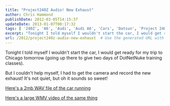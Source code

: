 ```yaml
---
title: "Project240Z Audio! New Exhaust"
author: Chris Hammond
publishDate: 2012-03-05T14:15:37
updateDate: 2013-01-07T00:17:32
tags: [ '240Z', 'A6', 'Audi', 'Audi A6', 'Cars', 'Datsun', 'Project 240Z', 'Project240z', 'Project240Zcom', 'Quattro' ]
excerpt: "Tonight I told myself I wouldn't start the car, I would get ready for my trip to Chicago tomorrow (going up there to give two days of DotNetNuke training classes). But I couldn't help myself, I had to get the camera and record the new exhaust! It's not quiet, but oh it sounds so sweet! Here's a 2mb WAV file of the car running Here's a large WMV video of the same..."
url: /2012/project240z-audio-new-exhaust  # Use the generated URL with year
---
```

<p>Tonight I told myself I wouldn't start the car, I would get ready for my trip to Chicago tomorrow (going up there to give two days of DotNetNuke training classes).</p> <p>But I couldn't help myself, I had to get the camera and record the new exhaust! It's not quiet, but oh it sounds so sweet!</p> <p><a href="https://www.project240z.com/P240z-8-6.wav">Here's a 2mb WAV file of the car running</a></p> <p><a href="https://www.christoc.com/video/8-6-07/P240z-8-6.wmv">Here's a large WMV video of the same thing</a></p>
